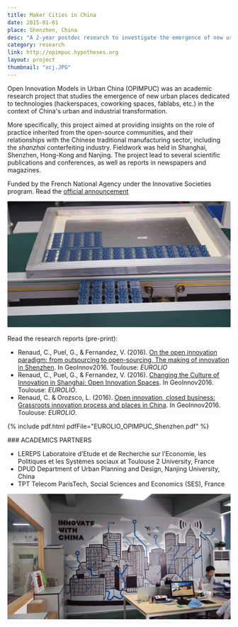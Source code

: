 ```yaml
---
title: Maker Cities in China  
date: 2015-01-01
place: Shenzhen, China
desc: "A 2-year postdoc research to investigate the emergence of new urban models for innovation in China"
category: research
link: http://opimpuc.hypotheses.org
layout: project
thumbnail: "xcj.JPG"
---
```


Open Innovation Models in Urban China (OPIMPUC) was an academic research project that studies the emergence of new urban places dedicated to technologies (hackerspaces, coworking spaces, fablabs, etc.) in the context of China's urban and industrial transformation.

More specifically, this project aimed at providing insights on the role of practice inherited from the open-source communities, and their relationships with the Chinese traditional manufacturing sector, including the *shanzhai* conterfeiting industry. Fieldwork was held in Shanghai, Shenzhen, Hong-Kong and Nanjing. The project lead to several scientific publications and conferences, as well as reports in newspapers and magazines.

Funded by the French National Agency under the Innovative Societies program. Read the [official announcement](http://www.agence-nationale-recherche.fr/en/anr-funded-project/?tx_lwmsuivibilan_pi2%5BCODE%5D=ANR-13-SOIN-0006)

![](boardMachine.JPG)

Read the research reports (pre-print):

* Renaud, C., Puel, G., & Fernandez, V. (2016). [On the open innovation paradigm: from outsourcing to open-sourcing, The making of innovation in Shenzhen](/uploads/papers/ShenzhenEurolio-EN-final.pdf). In GeoInnov2016. Toulouse: *EUROLIO*
* Renaud, C., Puel, G., & Fernandez, V. (2016). [Changing the Culture of Innovation in Shanghai: Open Innovation Spaces](/uploads/papers/Innovation-Spaces-Shanghai-EN-ReluCR.pdf). In GeoInnov2016. Toulouse: *EUROLIO*.
* Renaud, C. & Orozsco, L. (2016). [Open innovation, closed business: Grassroots innovation process and places in China](). In GeoInnov2016. Toulouse: *EUROLIO*.

{% include pdf.html pdfFile="EUROLIO_OPIMPUC_Shenzhen.pdf" %}



### ACADEMICS PARTNERS

* LEREPS Laboratoire d’Etude et de Recherche sur l’Economie, les Politiques et les Systèmes sociaux at Toulouse 2 University, France
* DPUD Department of Urban Planning and Design, Nanjing University, China
* TPT Telecom ParisTech, Social Sciences and Economics (SES), France



![](thumb.JPG)
